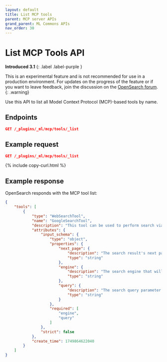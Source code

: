 ```yaml
---
layout: default
title: List MCP tools 
parent: MCP server APIs
grand_parent: ML Commons APIs
nav_order: 30
---
```


# List MCP Tools API
**Introduced 3.1**
{: .label .label-purple }

This is an experimental feature and is not recommended for use in a production environment. For updates on the progress of the feature or if you want to leave feedback, join the discussion on the [OpenSearch forum](https://forum.opensearch.org/).    
{: .warning}

Use this API to list all Model Context Protocol (MCP)-based tools by name.

## Endpoints

```json
GET /_plugins/_ml/mcp/tools/_list
```

## Example request

```json
GET /_plugins/_ml/mcp/tools/_list
```
{% include copy-curl.html %}

## Example response

OpenSearch responds with the MCP tool list:

```json
{
    "tools": [
        {
            "type": "WebSearchTool",
            "name": "GoogleSearchTool",
            "description": "This tool can be used to perform search via google engine and parse the content of the searched results",
            "attributes": {
                "input_schema": {
                    "type": "object",
                    "properties": {
                        "next_page": {
                            "description": "The search result's next page link. If this is provided, the WebSearchTool will fetch the next page results using this link and crawl the links on the page.",
                            "type": "string"
                        },
                        "engine": {
                            "description": "The search engine that will be used by the tool.",
                            "type": "string"
                        },
                        "query": {
                            "description": "The search query parameter that will be used by the engine to perform the search.",
                            "type": "string"
                        }
                    },
                    "required": [
                        "engine",
                        "query"
                    ]
                },
                "strict": false
            },
            "create_time": 1749864622040
        }
    ]
}
```